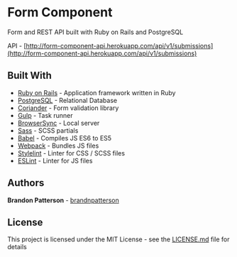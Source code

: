 # Form Component

Form and REST API built with Ruby on Rails and PostgreSQL

API - [http://form-component-api.herokuapp.com/api/v1/submissions](http://form-component-api.herokuapp.com/api/v1/submissions)

## Built With

- [Ruby on Rails](https://rubyonrails.org/) - Application framework written in Ruby
- [PostgreSQL](https://www.postgresql.org/) - Relational Database
- [Coriander](https://github.com/brandnpatterson/coriander) - Form validation library
- [Gulp](https://gulpjs.com/) - Task runner
- [BrowserSync](https://browsersync.io/) - Local server
- [Sass](https://sass-lang.com/) - SCSS partials
- [Babel](https://babeljs.io/) - Compiles JS ES6 to ES5
- [Webpack](https://webpack.js.org/) - Bundles JS files
- [Stylelint](https://stylelint.io/) - Linter for CSS / SCSS files
- [ESLint](https://eslint.org/) - Linter for JS files

## Authors
**Brandon Patterson** - [brandnpatterson](https://github.com/brandnpatterson)

## License
This project is licensed under the MIT License - see the [LICENSE.md](LICENSE.md) file for details
